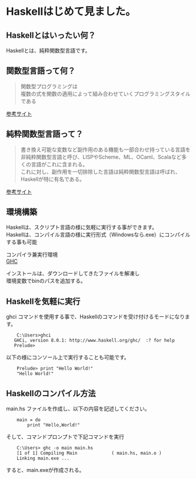 # Haskellはじめて見ました。

## Haskellとはいったい何？

Haskellとは、純粋関数型言語です。

## 関数型言語って何？

> 関数型プログラミングは  
> 複数の式を関数の適用によって組み合わせていくプログラミングスタイルである

[参考サイト](https://ja.wikipedia.org/wiki/%E9%96%A2%E6%95%B0%E5%9E%8B%E8%A8%80%E8%AA%9E)

## 純粋関数型言語って？

>書き換え可能な変数など副作用のある機能も一部合わせ持っている言語を  
>非純粋関数型言語と呼び、LISPやScheme、ML、OCaml、Scalaなど多くの言語がこれに含まれる。  
>これに対し、副作用を一切排除した言語は純粋関数型言語は呼ばれ、Haskellが特に有名である。

[参考サイト](http://e-words.jp/w/%E9%96%A2%E6%95%B0%E5%9E%8B%E8%A8%80%E8%AA%9E.html)

## 環境構築

Haskellは、スクリプト言語の様に気軽に実行する事ができます。  
Haskellは、コンパイル言語の様に実行形式（Windowsなら.exe）にコンパイルする事も可能

コンパイラ兼実行環境  
[GHC](https://www.Haskell.org/ghc/download_ghc_8_0_1#windows64)

インストールは、ダウンロードしてきたファイルを解凍し  
環境変数でbinのパスを追加する。

## Haskellを気軽に実行

ghci コマンドを使用する事で、Haskellのコマンドを受け付けるモードになります。

```
    C:\Users>ghci
   GHCi, version 8.0.1: http://www.haskell.org/ghc/  :? for help
   Prelude>
```

以下の様にコンソール上で実行することも可能です。

```
    Prelude> print "Hello World!"
    "Hello World!"
```

## Haskellのコンパイル方法

main.hs ファイルを作成し、以下の内容を記述してください。

```
    main = do
        print "Hello,World!"
```

そして、コマンドプロンプトで下記コマンドを実行

```
    C:\Users> ghc -o main main.hs
    [1 of 1] Compiling Main             ( main.hs, main.o )
    Linking main.exe ...
```

すると、main.exeが作成される。

